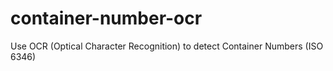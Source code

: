 # container-number-ocr
Use OCR (Optical Character Recognition) to detect Container Numbers (ISO 6346)

